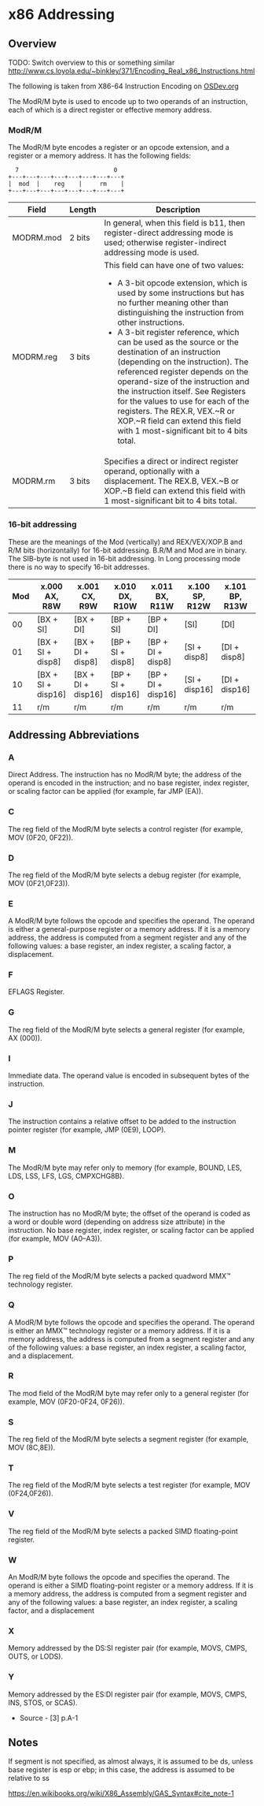 # x86 Addressing

## Overview
TODO: Switch overview to this or something similar http://www.cs.loyola.edu/~binkley/371/Encoding_Real_x86_Instructions.html

The following is taken from X86-64 Instruction Encoding on [OSDev.org](https://wiki.osdev.org/X86-64_Instruction_Encoding#ModR.2FM)

The ModR/M byte is used to encode up to two operands of an instruction, each of which is a direct register or effective memory address.

### ModR/M

The ModR/M byte encodes a register or an opcode extension, and a register or a memory address. It has the following fields:

```
  7                           0
+---+---+---+---+---+---+---+---+
|  mod  |    reg    |     rm    |
+---+---+---+---+---+---+---+---+
```

| Field      | Length | Description                                                                                                                                                                                                                                                                                                                                                                                                                                                                                                                                                                                                                        | 
|------------|--------|------------------------------------------------------------------------------------------------------------------------------------------------------------------------------------------------------------------------------------------------------------------------------------------------------------------------------------------------------------------------------------------------------------------------------------------------------------------------------------------------------------------------------------------------------------------------------------------------------------------------------------|
| MODRM.mod  | 2 bits | In general, when this field is b11, then register-direct addressing mode is used; otherwise register-indirect addressing mode is used.                                                                                                                                                                                                                                                                                                                                                                                                                                                                                             |
| MODRM.reg  | 3 bits | This field can have one of two values:<ul><li>A 3-bit opcode extension, which is used by some instructions but has no further meaning other than distinguishing the instruction from other instructions.</li><li>A 3-bit register reference, which can be used as the source or the destination of an instruction (depending on the instruction). The referenced register depends on the operand-size of the instruction and the instruction itself. See Registers for the values to use for each of the registers. The REX.R, VEX.~R or XOP.~R field can extend this field with 1 most-significant bit to 4 bits total.</li></ul> |
| MODRM.rm   | 3 bits | Specifies a direct or indirect register operand, optionally with a displacement. The REX.B, VEX.~B or XOP.~B field can extend this field with 1 most-significant bit to 4 bits total.                                                                                                                                                                                                                                                                                                                                                                                                                                              |

### 16-bit addressing

These are the meanings of the Mod (vertically) and REX/VEX/XOP.B and R/M bits (horizontally) for 16-bit addressing. B.R/M and Mod are in binary. The SIB-byte is not used in 16-bit addressing. In Long processing mode there is no way to specify 16-bit addresses.

| Mod  | x.000<br />AX, R8W | x.001<br />CX, R9W | x.010<br />DX, R10W | x.011<br />BX, R11W | x.100<br />SP, R12W | x.101<br />BP, R13W | x.110<br />SI, R14W | x.111<br />DI, R15W |
|------|--------------------|--------------------|---------------------|---------------------|---------------------|---------------------|---------------------|---------------------|
| 00   | [BX + SI]          | [BX + DI]          | [BP + SI]           | [BP + DI]           | [SI]                | [DI]                | [disp16]            | [BX]                |
| 01   | [BX + SI + disp8]  | [BX + DI + disp8]  | [BP + SI + disp8]   | [BP + DI + disp8]   | [SI + disp8]        | [DI + disp8]        | [BP + disp8]        | [BX + disp8]        |
| 10   | [BX + SI + disp16] | [BX + DI + disp16] | [BP + SI + disp16]  | [BP + DI + disp16]  | [SI + disp16]       | [DI + disp16]       | [BP + disp16]       | [BX + disp16]       |
| 11   | r/m                | r/m                | r/m                 | r/m                 | r/m                 | r/m                 | r/m                 | r/m                 |

## Addressing Abbreviations

### A
Direct Address. The instruction has no ModR/M byte; the address of the operand is encoded
in the instruction; and no base register, index register, or scaling factor can be
applied (for example, far JMP (EA)).

### C
The reg field of the ModR/M byte selects a control register (for example,
MOV (0F20, 0F22)).

### D
The reg field of the ModR/M byte selects a debug register (for example,
MOV (0F21,0F23)).

### E
A ModR/M byte follows the opcode and specifies the operand. The operand is either a
general-purpose register or a memory address. If it is a memory address, the address is
computed from a segment register and any of the following values: a base register, an
index register, a scaling factor, a displacement.

### F
EFLAGS Register.

### G
The reg field of the ModR/M byte selects a general register (for example, AX (000)).

### I
Immediate data. The operand value is encoded in subsequent bytes of the instruction.

### J
The instruction contains a relative offset to be added to the instruction pointer register
(for example, JMP (0E9), LOOP).

### M
The ModR/M byte may refer only to memory (for example, BOUND, LES, LDS, LSS,
LFS, LGS, CMPXCHG8B).

### O
The instruction has no ModR/M byte; the offset of the operand is coded as a word or
double word (depending on address size attribute) in the instruction. No base register,
index register, or scaling factor can be applied (for example, MOV (A0–A3)).

### P
The reg field of the ModR/M byte selects a packed quadword MMX™ technology register.

### Q
A ModR/M byte follows the opcode and specifies the operand. The operand is either
an MMX™ technology register or a memory address. If it is a memory address, the address
is computed from a segment register and any of the following values: a base register,
an index register, a scaling factor, and a displacement.

### R
The mod field of the ModR/M byte may refer only to a general register (for example,
MOV (0F20-0F24, 0F26)).

### S
The reg field of the ModR/M byte selects a segment register (for example, MOV
(8C,8E)).

### T
The reg field of the ModR/M byte selects a test register (for example, MOV
(0F24,0F26)).

### V
The reg field of the ModR/M byte selects a packed SIMD floating-point register.

### W
An ModR/M byte follows the opcode and specifies the operand. The operand is either
a SIMD floating-point register or a memory address. If it is a memory address, the address
is computed from a segment register and any of the following values: a base register,
an index register, a scaling factor, and a displacement

### X
Memory addressed by the DS:SI register pair (for example, MOVS, CMPS, OUTS, or
LODS).

### Y
Memory addressed by the ES:DI register pair (for example, MOVS, CMPS, INS,
STOS, or SCAS).

* Source - [3] p.A-1




## Notes

If segment is not specified, as almost always, it is assumed to be ds, unless
base register is esp or ebp; in this case, the address is assumed to be
relative to ss

https://en.wikibooks.org/wiki/X86_Assembly/GAS_Syntax#cite_note-1



